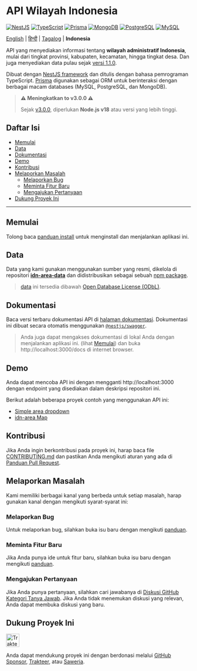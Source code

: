 <h1 align="">API Wilayah Indonesia</h1>

<p>
  <a href="https://nestjs.com"><img alt="NestJS" src="https://img.shields.io/badge/-NestJS-ea2845?style=flat-square&logo=nestjs&logoColor=white" /></a>
  <a href="https://www.typescriptlang.org"><img alt="TypeScript" src="https://img.shields.io/badge/-TypeScript-007ACC?style=flat-square&logo=typescript&logoColor=white" /></a>
  <a href="https://www.prisma.io"><img alt="Prisma" src="https://img.shields.io/badge/-Prisma-1B222D?style=flat-square&logo=prisma&logoColor=white" /></a>
  <a href="https://www.mongodb.com"><img alt="MongoDB" src="https://img.shields.io/badge/-MongoDB-47A248?style=flat-square&logo=mongodb&logoColor=white" /></a>
  <a href="https://www.postgresql.org"><img alt="PostgreSQL" src="https://img.shields.io/badge/-PostgreSQL-657991?style=flat-square&logo=postgresql&logoColor=white" /></a>
  <a href="https://www.mysql.com"><img alt="MySQL" src="https://img.shields.io/badge/-MySQL-00688F?style=flat-square&logo=mysql&logoColor=white" /></a>
</p>

[English](../README.md) | [हिन्दी](./README_hi.md) | [Tagalog](./README_tl.md) | **Indonesia**

API yang menyediakan informasi tentang **wilayah administratif Indonesia**, mulai dari tingkat provinsi, kabupaten, kecamatan, hingga tingkat desa. Dan juga menyediakan data pulau sejak [versi 1.1.0](https://github.com/fityannugroho/idn-area/releases/tag/v1.1.0).

Dibuat dengan [NestJS framework](https://nestjs.com) dan ditulis dengan bahasa pemrograman TypeScript. [Prisma](https://www.prisma.io) digunakan sebagai ORM untuk berinteraksi dengan berbagai macam databases (MySQL, PostgreSQL, dan MongoDB).

> **⚠️ Meningkatkan to v3.0.0 ⚠️**
>
> Sejak [v3.0.0](https://github.com/fityannugroho/idn-area/releases/tag/v3.0.0), diperlukan **Node.js v18** atau versi yang lebih tinggi.

<h2>Daftar Isi</h2>

- [Memulai](#memulai)
- [Data](#data)
- [Dokumentasi](#dokumentasi)
- [Demo](#demo)
- [Kontribusi](#kontribusi)
- [Melaporkan Masalah](#melaporkan-masalah)
  - [Melaporkan Bug](#melaporkan-bug)
  - [Meminta Fitur Baru](#meminta-fitur-baru)
  - [Mengajukan Pertanyaan](#mengajukan-pertanyaan)
- [Dukung Proyek Ini](#dukung-proyek-ini)

---

##  Memulai

Tolong baca [panduan install](./installation.md) untuk menginstall dan menjalankan aplikasi ini.

## Data
Data yang kami gunakan menggunakan sumber yang resmi, dikelola di repositori [**idn-area-data**](https://github.com/fityannugroho/idn-area-data) dan didistribusikan sebagai sebuah [npm package](https://www.npmjs.com/package/idn-area-data).

> [data](https://github.com/fityannugroho/idn-area-data/tree/main/data) ini tersedia dibawah [Open Database License (ODbL)](https://github.com/fityannugroho/idn-area-data/blob/main/data/LICENSE.md).

## Dokumentasi

Baca versi terbaru dokumentasi API di [halaman dokumentasi](https://idn-area.cyclic.app/docs). Dokumentasi ini dibuat secara otomatis menggunakan [`@nestjs/swagger`](https://docs.nestjs.com/openapi/introduction).

> Anda juga dapat mengakses dokumentasi di lokal Anda dengan menjalankan aplikasi ini. (lihat [Memulai](#memulai)) dan buka http://localhost:3000/docs di internet browser.

## Demo 

Anda dapat mencoba API ini dengan mengganti http://localhost:3000 dengan endpoint yang disediakan dalam deskripsi repositori ini.

Berikut adalah beberapa proyek contoh yang menggunakan API ini:

- [Simple area dropdown](https://github.com/fityannugroho/idn-area-example)
- [idn-area Map](https://github.com/fityannugroho/idn-area-map)

## Kontribusi

Jika Anda ingin berkontribusi pada proyek ini, harap baca file [CONTRIBUTING.md](../CONTRIBUTING.md) dan pastikan Anda mengikuti aturan yang ada di [Panduan Pull Request](../CONTRIBUTING.md#submitting-a-pull-request).

## Melaporkan Masalah

Kami memiliki berbagai kanal yang berbeda untuk setiap masalah, harap gunakan kanal dengan mengikuti syarat-syarat ini:

### Melaporkan Bug
Untuk melaporkan bug, silahkan buka isu baru dengan mengikuti [panduan](../CONTRIBUTING.md#submitting-an-issue).

### Meminta Fitur Baru
Jika Anda punya ide untuk fitur baru, silahkan buka isu baru dengan mengikuti [panduan](../CONTRIBUTING.md#submitting-an-issue).

### Mengajukan Pertanyaan
Jika Anda punya pertanyaan, silahkan cari jawabanya di [Diskusi GitHub Kategori Tanya Jawab](https://github.com/fityannugroho/idn-area/discussions/categories/q-a). Jika Anda tidak menemukan diskusi yang relevan, Anda dapat membuka diskusi yang baru.

## Dukung Proyek Ini

<a href="https://trakteer.id/fityannugroho/tip" target="_blank"><img id="wse-buttons-preview" src="https://cdn.trakteer.id/images/embed/trbtn-red-6.png" style="border: 0px none; height: 36px; --darkreader-inline-border-top: currentcolor; --darkreader-inline-border-right: currentcolor; --darkreader-inline-border-bottom: currentcolor; --darkreader-inline-border-left: currentcolor;" alt="Trakteer Saya" data-darkreader-inline-border-top="" data-darkreader-inline-border-right="" data-darkreader-inline-border-bottom="" data-darkreader-inline-border-left="" height="40"></a>

Anda dapat mendukung proyek ini dengan berdonasi melalui [GitHub Sponsor](https://github.com/sponsors/fityannugroho), [Trakteer](https://trakteer.id/fityannugroho/tip), atau [Saweria](https://saweria.co/fityannugroho).
